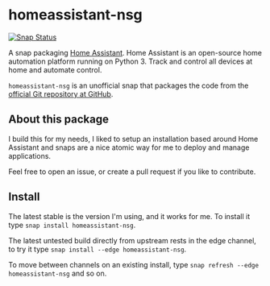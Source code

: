 # homeassistant-nsg
[![Snap Status](https://build.snapcraft.io/badge/nsg/homeassistant-snap.svg)](https://build.snapcraft.io/user/nsg/homeassistant-snap)

A snap packaging [Home Assistant](https://home-assistant.io). Home Assistant is an open-source home automation platform running on Python 3. Track and control all devices at home and automate control.

`homeassistant-nsg` is an unofficial snap that packages the code from the [official Git repository at GitHub](https://github.com/home-assistant/home-assistant).

## About this package

I build this for my needs, I liked to setup an installation based around Home Assistant and snaps are a nice atomic way for me to deploy and manage applications.

Feel free to open an issue, or create a pull request if you like to contribute.

## Install

The latest stable is the version I'm using, and it works for me. To install it type `snap install homeassistant-nsg`.

The latest untested build directly from upstream rests in the edge channel, to try it type `snap install --edge homeassistant-nsg`.

To move between channels on an existing install, type `snap refresh --edge homeassistant-nsg` and so on.
